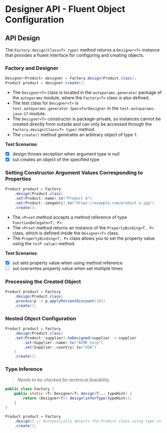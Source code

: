 # Designer API - Fluent Object Configuration

## API Design

The `Factory.design(Class<T> type)` method returns a `Designer<T>` instance that provides a fluent interface for configuring and creating objects.

### Factory and Designer<T>

```java
Designer<Product> designer = Factory.design(Product.class);
Product product = designer.create();
```

- The `Designer<T>` class is located in the `autoparams.generator` package of the `autoparams` module, where the `Factory<T>` class is also defined.
- The test class for `Designer<T>` is `test.autoparams.generator.SpecsForDesigner` in the `test-autoparams-java-17` module.
- The `Designer<T>` constructor is package-private, so instances cannot be created directly from outside and can only be accessed through the `Factory.design(Class<T> type)` method.
- The `create()` method generates an arbitrary object of type `T`.

**Test Scenarios**:

- [x] design throws exception when argument type is null
- [x] sut creates an object of the specified type

### Setting Constructor Argument Values Corresponding to Properties

```java
Product product = Factory
    .design(Product.class)
    .set(Product::name).to("Product A")
    .set(Product::imageUri).to("https://example.com/product-a.jpg")
    .create();
```

- The `<P>set` method accepts a method reference of type `FunctionDelegate<T, P>`.
- The `<P>set` method returns an instance of the `PropertyBinding<T, P>` class, which is defined inside the `Designer<T>` class.
- The `PropertyBinding<T, P>` class allows you to set the property value using the `to(P value)` method.

**Test Scenarios**:

- [x] sut sets property value when using method reference
- [ ] sut overwrites property value when set multiple times

### Processing the Created Object

```java
Product product = Factory
    .design(Product.class)
    .process(p -> p.applyPercentDiscount(10))
    .create();
```

### <WIP> Nested Object Configuration

```java
Product product = Factory
    .design(Product.class)
    .set(Product::supplier).toDesigned(supplier -> supplier
        .set(Supplier::name).to("ACME Corp")
        .set(Supplier::country).to("USA")
    )
    .create();
```

### <WIP> Type Inference

> *Needs to be checked for technical feasibility.*

```java
public class Factory {
    public static <T> Designer<T> design(T... typeHint) {
        return (Designer<T>) design(inferType(typeHint));
    }
}
```

```java
Product product = Factory
    .design() // Automatically detects the Product class using type inference
    .create();
```
